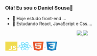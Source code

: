 ### Olá! Eu sou o Daniel Sousa👋



- 🔭 Hoje estudo front-end ...
- 🌱 Estudando React, JavaScript e Css....

<div align="center">
  <a href="https://github.com/DanielSiilva">
  <img width="42%" src="https://github-readme-stats.vercel.app/api?username=DanielSiilva&show_icons=true&theme=radical&include_all_commits=true&count_private=true"/>
  <img width="41%" src="https://github-readme-stats.vercel.app/api/top-langs/?username=DanielSiilva&layout=compact&langs_count=7&theme=radical"/>
</div>

<div style="display: inline_block"><br>
  <img align="center" alt="Daniel Silva" height="30" width="40" src="https://raw.githubusercontent.com/devicons/devicon/master/icons/javascript/javascript-plain.svg">
  <img align="center" alt="Daniel Silva" height="30" width="40" src="https://raw.githubusercontent.com/devicons/devicon/master/icons/react/react-original.svg">
  <img align="center" alt="Daniel Silva" height="30" width="40" src="https://raw.githubusercontent.com/devicons/devicon/master/icons/html5/html5-original.svg">
  <img align="center" alt="Daniel Silva" height="30" width="40" src="https://raw.githubusercontent.com/devicons/devicon/master/icons/css3/css3-original.svg">
</div>

 ##
  
